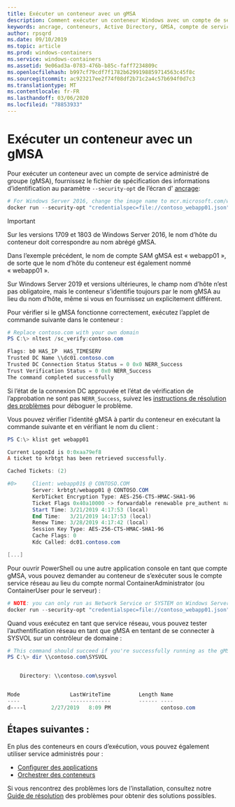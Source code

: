 ```yaml
---
title: Exécuter un conteneur avec un gMSA
description: Comment exécuter un conteneur Windows avec un compte de service administré de groupe (gMSA).
keywords: ancrage, conteneurs, Active Directory, GMSA, compte de service administré de groupe, comptes de service administrés de groupe
author: rpsqrd
ms.date: 09/10/2019
ms.topic: article
ms.prod: windows-containers
ms.service: windows-containers
ms.assetid: 9e06ad3a-0783-476b-b85c-faff7234809c
ms.openlocfilehash: b997cf79cdf7f1782b6299198859714563c45f8c
ms.sourcegitcommit: ac923217ee2f74f08df2b71c2a4c57b694f0d7c3
ms.translationtype: MT
ms.contentlocale: fr-FR
ms.lasthandoff: 03/06/2020
ms.locfileid: "78853933"
---
```

# <a name="run-a-container-with-a-gmsa"></a>Exécuter un conteneur avec un gMSA

Pour exécuter un conteneur avec un compte de service administré de groupe (gMSA), fournissez le fichier de spécification des informations d’identification au paramètre `--security-opt` de l’écran d' [ancrage](https://docs.docker.com/engine/reference/run):

```powershell
# For Windows Server 2016, change the image name to mcr.microsoft.com/windows/servercore:ltsc2016
docker run --security-opt "credentialspec=file://contoso_webapp01.json" --hostname webapp01 -it mcr.microsoft.com/windows/servercore:ltsc2019 powershell
```

>[!IMPORTANT]
>Sur les versions 1709 et 1803 de Windows Server 2016, le nom d’hôte du conteneur doit correspondre au nom abrégé gMSA.

Dans l’exemple précédent, le nom de compte SAM gMSA est « webapp01 », de sorte que le nom d’hôte du conteneur est également nommé « webapp01 ».

Sur Windows Server 2019 et versions ultérieures, le champ nom d’hôte n’est pas obligatoire, mais le conteneur s’identifie toujours par le nom gMSA au lieu du nom d’hôte, même si vous en fournissez un explicitement différent.

Pour vérifier si le gMSA fonctionne correctement, exécutez l’applet de commande suivante dans le conteneur :

```powershell
# Replace contoso.com with your own domain
PS C:\> nltest /sc_verify:contoso.com

Flags: b0 HAS_IP  HAS_TIMESERV
Trusted DC Name \\dc01.contoso.com
Trusted DC Connection Status Status = 0 0x0 NERR_Success
Trust Verification Status = 0 0x0 NERR_Success
The command completed successfully
```

Si l’état de la connexion DC approuvée et l’état de vérification de l’approbation ne sont pas `NERR_Success`, suivez les [instructions de résolution des problèmes](gmsa-troubleshooting.md#check-the-container) pour déboguer le problème.

Vous pouvez vérifier l’identité gMSA à partir du conteneur en exécutant la commande suivante et en vérifiant le nom du client :

```powershell
PS C:\> klist get webapp01

Current LogonId is 0:0xaa79ef8
A ticket to krbtgt has been retrieved successfully.

Cached Tickets: (2)

#0>     Client: webapp01$ @ CONTOSO.COM
        Server: krbtgt/webapp01 @ CONTOSO.COM
        KerbTicket Encryption Type: AES-256-CTS-HMAC-SHA1-96
        Ticket Flags 0x40a10000 -> forwardable renewable pre_authent name_canonicalize
        Start Time: 3/21/2019 4:17:53 (local)
        End Time:   3/21/2019 14:17:53 (local)
        Renew Time: 3/28/2019 4:17:42 (local)
        Session Key Type: AES-256-CTS-HMAC-SHA1-96
        Cache Flags: 0
        Kdc Called: dc01.contoso.com

[...]
```

Pour ouvrir PowerShell ou une autre application console en tant que compte gMSA, vous pouvez demander au conteneur de s’exécuter sous le compte service réseau au lieu du compte normal ContainerAdministrator (ou ContainerUser pour le serveur) :

```powershell
# NOTE: you can only run as Network Service or SYSTEM on Windows Server 1709 and later
docker run --security-opt "credentialspec=file://contoso_webapp01.json" --hostname webapp01 --user "NT AUTHORITY\NETWORK SERVICE" -it mcr.microsoft.com/windows/servercore:ltsc2019 powershell
```

Quand vous exécutez en tant que service réseau, vous pouvez tester l’authentification réseau en tant que gMSA en tentant de se connecter à SYSVOL sur un contrôleur de domaine :

```powershell
# This command should succeed if you're successfully running as the gMSA
PS C:\> dir \\contoso.com\SYSVOL


    Directory: \\contoso.com\sysvol


Mode                LastWriteTime         Length Name
----                -------------         ------ ----
d----l        2/27/2019   8:09 PM                contoso.com
```

## <a name="next-steps"></a>Étapes suivantes :

En plus des conteneurs en cours d’exécution, vous pouvez également utiliser service administrés pour :

- [Configurer des applications](gmsa-configure-app.md)
- [Orchestrer des conteneurs](gmsa-orchestrate-containers.md)

Si vous rencontrez des problèmes lors de l’installation, consultez notre [Guide de résolution](gmsa-troubleshooting.md) des problèmes pour obtenir des solutions possibles.
